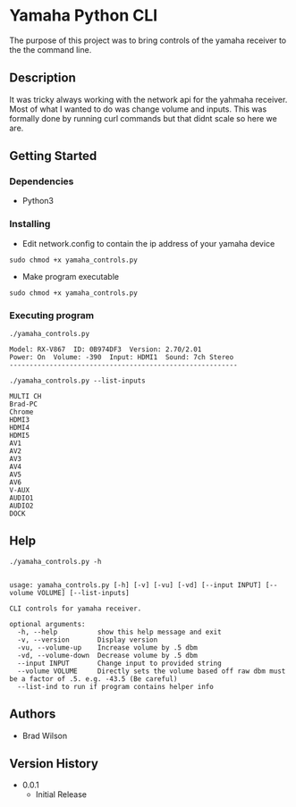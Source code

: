 # Yamaha Python CLI

The purpose of this project was to bring controls of the yamaha receiver to the the command line.


## Description

It was tricky always working with the network api for the yahmaha receiver. Most of what I wanted to do was change volume and inputs.
This was formally done by running curl commands but that didnt scale so here we are.

## Getting Started

### Dependencies

* Python3

### Installing

* Edit network.config to contain the ip address of your yamaha device

```
sudo chmod +x yamaha_controls.py
```
* Make program executable

```
sudo chmod +x yamaha_controls.py
```
### Executing program

```
./yamaha_controls.py 

Model: RX-V867  ID: 0B974DF3  Version: 2.70/2.01
Power: On  Volume: -390  Input: HDMI1  Sound: 7ch Stereo
---------------------------------------------------------
```
```
./yamaha_controls.py --list-inputs

MULTI CH
Brad-PC
Chrome
HDMI3
HDMI4
HDMI5
AV1
AV2
AV3
AV4
AV5
AV6
V-AUX
AUDIO1
AUDIO2
DOCK
```


## Help

```
./yamaha_controls.py -h


usage: yamaha_controls.py [-h] [-v] [-vu] [-vd] [--input INPUT] [--volume VOLUME] [--list-inputs]

CLI controls for yamaha receiver.

optional arguments:
  -h, --help          show this help message and exit
  -v, --version       Display version
  -vu, --volume-up    Increase volume by .5 dbm
  -vd, --volume-down  Decrease volume by .5 dbm
  --input INPUT       Change input to provided string
  --volume VOLUME     Directly sets the volume based off raw dbm must be a factor of .5. e.g. -43.5 (Be careful)
  --list-ind to run if program contains helper info
```

## Authors

* Brad Wilson

## Version History

* 0.0.1
    * Initial Release



